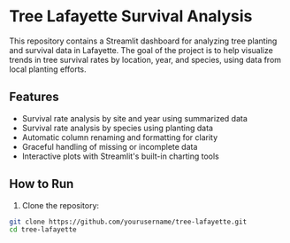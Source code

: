 # Tree Lafayette Survival Analysis

This repository contains a Streamlit dashboard for analyzing tree planting and survival data in Lafayette. The goal of the project is to help visualize trends in tree survival rates by location, year, and species, using data from local planting efforts.

## Features

- Survival rate analysis by site and year using summarized data
- Survival rate analysis by species using planting data
- Automatic column renaming and formatting for clarity
- Graceful handling of missing or incomplete data
- Interactive plots with Streamlit's built-in charting tools

## How to Run

1. Clone the repository:

```bash
git clone https://github.com/yourusername/tree-lafayette.git
cd tree-lafayette

